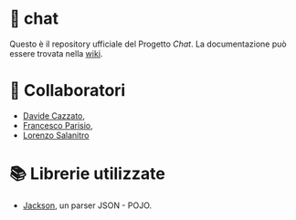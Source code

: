 # 💬 chat
Questo è il repository ufficiale del Progetto *Chat*. 
La documentazione può essere trovata nella [wiki](https://github.com/hotbrightsunshine/chat/wiki).

# 👥 Collaboratori
- [Davide Cazzato](https://github.com/Deivv77),
- [Francesco Parisio](https://github.com/hotbrightsunshine),
- [Lorenzo Salanitro](https://github.com/LorenzoSalanitro)

# 📚 Librerie utilizzate
- [Jackson](https://github.com/FasterXML/jackson), un parser JSON - POJO.
